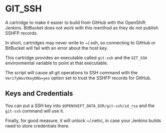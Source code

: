 # GIT_SSH

A cartridge to make it easier to build from GitHub with the OpenShift Jenkins. BitBucket does not work with this menthod as they do not publish SSHFP records.

In short, cartridges may never write to ~/.ssh, so connecting to GitHub or BitBucket will fail with an error about the host key.

This cartridge provides an executable called `git-ssh` and the `GIT_SSH` environmental variable to point at that executable. 

The script will cause all git operations to SSH command with the `VerifyHostKeyDNS=yes` option set to trust the SSHFP records for GitHub.

## Keys and Credentials

You can put a SSH key into `$OPENSHIFT_DATA_DIR/git-ssh/id_rsa` and the `git-ssh` command will use it.

Finally, for good measure, it will unlock ~/.netrc, in case your Jenkins builds need to store credentials there.
